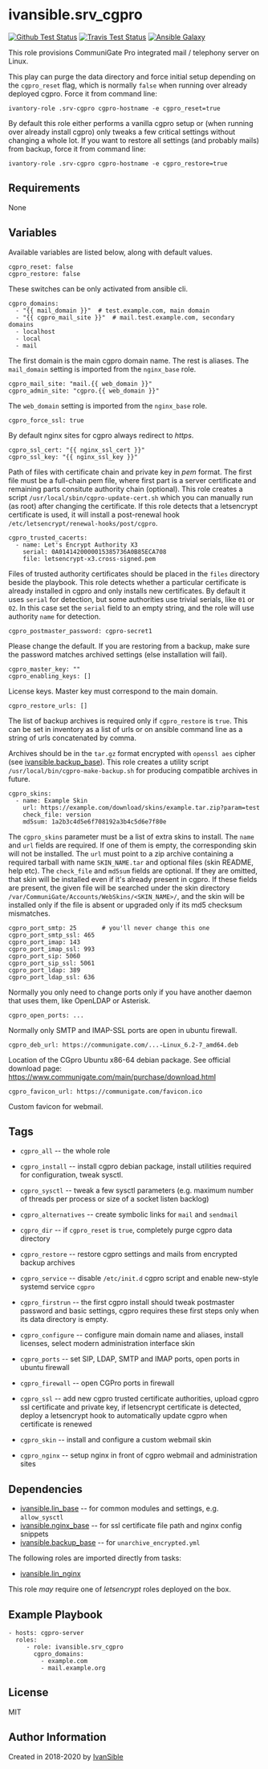 # ivansible.srv_cgpro

[![Github Test Status](https://github.com/ivansible/srv-cgpro/workflows/Molecule%20test/badge.svg?branch=master)](https://github.com/ivansible/srv-cgpro/actions)
[![Travis Test Status](https://travis-ci.org/ivansible/srv-cgpro.svg?branch=master)](https://travis-ci.org/ivansible/srv-cgpro)
[![Ansible Galaxy](https://img.shields.io/badge/galaxy-ivansible.srv__cgpro-68a.svg?style=flat)](https://galaxy.ansible.com/ivansible/srv_cgpro/)

This role provisions CommuniGate Pro integrated mail / telephony server on Linux.

This play can purge the data directory and force initial setup depending on
the `cgpro_reset` flag, which is normally `false` when running over already
deployed cgpro. Force it from command line:

    ivantory-role .srv-cgpro cgpro-hostname -e cgpro_reset=true

By default this role either performs a vanilla cgpro setup or (when running over
already install cgpro) only tweaks a few critical settings without changing
a whole lot. If you want to restore all settings (and probably mails) from backup,
force it from command line:

    ivantory-role .srv-cgpro cgpro-hostname -e cgpro_restore=true


## Requirements

None


## Variables

Available variables are listed below, along with default values.

    cgpro_reset: false
    cgpro_restore: false
These switches can be only activated from ansible cli.

    cgpro_domains:
      - "{{ mail_domain }}"  # test.example.com, main domain
      - "{{ cgpro_mail_site }}"  # mail.test.example.com, secondary domains
      - localhost
      - local
      - mail
The first domain is the main cgpro domain name. The rest is aliases.
The `mail_domain` setting is imported from the `nginx_base` role.

    cgpro_mail_site: "mail.{{ web_domain }}"
    cgpro_admin_site: "cgpro.{{ web_domain }}"
The `web_domain` setting is imported from the `nginx_base` role.

    cgpro_force_ssl: true
By default nginx sites for cgpro always redirect to _https_.

    cgpro_ssl_cert: "{{ nginx_ssl_cert }}"
    cgpro_ssl_key: "{{ nginx_ssl_key }}"
Path of files with certificate chain and private key in _pem_ format.
The first file must be a full-chain pem file, where first part is
a server certificate and remaining parts consitute authority chain (optional).
This role creates a script `/usr/local/sbin/cgpro-update-cert.sh`
which you can manually run (as root) after changing the certificate.
If this role detects that a letsencrypt certificate is used, it will
install a post-renewal hook `/etc/letsencrypt/renewal-hooks/post/cgpro`.

    cgpro_trusted_cacerts:
      - name: Let's Encrypt Authority X3
        serial: 0A0141420000015385736A0B85ECA708
        file: letsencrypt-x3.cross-signed.pem
Files of trusted authority certificates should be placed in the `files`
directory beside the playbook. This role detects whether a particular
certificate is already installed in cgpro and only installs new certificates.
By default it uses `serial` for detection, but some authorities use
trivial serials, like `01` or `02`. In this case set the `serial` field
to an empty string, and the role will use authority `name` for detection.

    cgpro_postmaster_password: cgpro-secret1
Please change the default. If you are restoring from a backup, make sure
the password matches archived settings (else installation will fail).

    cgpro_master_key: ""
    cgpro_enabling_keys: []
License keys. Master key must correspond to the main domain.

    cgpro_restore_urls: []
The list of backup archives is required only if `cgpro_restore` is `true`.
This can be set in inventory as a list of urls
or on ansible command line as a string of urls concatenated by comma.

Archives should be in the `tar.gz` format encrypted with `openssl aes`
cipher (see [ivansible.backup_base](https://github.com/ivansible/backup-base)).
This role creates a utility script `/usr/local/bin/cgpro-make-backup.sh`
for producing compatible archives in future.

    cgpro_skins:
      - name: Example Skin
        url: https://example.com/download/skins/example.tar.zip?param=test
        check_file: version
        md5sum: 1a2b3c4d5e6f708192a3b4c5d6e7f80e
The `cgpro_skins` parameter must be a list of extra skins to install.
The `name` and `url` fields are required. If one of them is empty, the
corresponding skin will not be installed.
The `url` must point to a zip archive containing a required tarball
with name `SKIN_NAME.tar` and optional files (skin README, help etc).
The `check_file` and `md5sum` fields are optional. If they are omitted,
that skin will be installed even if it's already present in cgpro.
If these fields are present, the given file will be searched under
the skin directory `/var/CommuniGate/Accounts/WebSkins/<SKIN_NAME>/`,
and the skin will be installed only if the file is absent
or upgraded only if its md5 checksum mismatches.

    cgpro_port_smtp: 25       # you'll never change this one
    cgpro_port_smtp_ssl: 465
    cgpro_port_imap: 143
    cgpro_port_imap_ssl: 993
    cgpro_port_sip: 5060
    cgpro_port_sip_ssl: 5061
    cgpro_port_ldap: 389
    cgpro_port_ldap_ssl: 636
Normally you only need to change ports only if you have another daemon
that uses them, like OpenLDAP or Asterisk.

    cgpro_open_ports: ...
Normally only SMTP and IMAP-SSL ports are open in ubuntu firewall.

    cgpro_deb_url: https://communigate.com/...-Linux_6.2-7_amd64.deb
Location of the CGpro Ubuntu x86-64 debian package.
See official download page: https://www.communigate.com/main/purchase/download.html

    cgpro_favicon_url: https://communigate.com/favicon.ico
Custom favicon for webmail.


## Tags

- `cgpro_all` -- the whole role

- `cgpro_install` -- install cgpro debian package, install utilities
                     required for configuration, tweak sysctl.
- `cgpro_sysctl` -- tweak a few sysctl parameters
                    (e.g. maximum number of threads per process
                     or size of a socket listen backlog)
- `cgpro_alternatives` -- create symbolic links for `mail` and `sendmail`
- `cgpro_dir` -- if `cgpro_reset` is `true`, completely purge cgpro data directory
- `cgpro_restore` -- restore cgpro settings and mails from encrypted backup archives
- `cgpro_service` -- disable `/etc/init.d` cgpro script
                     and enable new-style systemd service `cgpro`
- `cgpro_firstrun` -- the first cgpro install should tweak postmaster password
                      and basic settings, cgpro requires these first steps
                      only when its data directory is empty.
- `cgpro_configure` -- configure main domain name and aliases, install licenses,
                       select modern administration interface skin
- `cgpro_ports` -- set SIP, LDAP, SMTP and IMAP ports,
                   open ports in ubuntu firewall
- `cgpro_firewall` -- open CGPro ports in firewall
- `cgpro_ssl` -- add new cgpro trusted certificate authorities,
                 upload cgpro ssl certificate and private key,
                 if letsencrypt certificate is detected, deploy a letsencrypt hook
                 to automatically update cgpro when certificate is renewed
- `cgpro_skin` -- install and configure a custom webmail skin
- `cgpro_nginx` -- setup nginx in front of cgpro webmail and administration sites


## Dependencies

- [ivansible.lin_base](https://github.com/ivansible/lin-base) --
  for common modules and settings, e.g. `allow_sysctl`
- [ivansible.nginx_base](https://github.com/ivansible/nginx-base) --
  for ssl certificate file path and nginx config snippets
- [ivansible.backup_base](https://github.com/ivansible/backup-base) --
  for `unarchive_encrypted.yml`

The following roles are imported directly from tasks:
- [ivansible.lin_nginx](https://github.com/ivansible/lin-nginx)

This role _may_ require one of _letsencrypt_ roles deployed on the box.


## Example Playbook

    - hosts: cgpro-server
      roles:
         - role: ivansible.srv_cgpro
           cgpro_domains:
             - example.com
             - mail.example.org


## License

MIT

## Author Information

Created in 2018-2020 by [IvanSible](https://github.com/ivansible)
